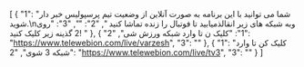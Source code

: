 [
  {
    "1": "شما می توانید با این برنامه به صورت آنلاین از وضعیت تیم پرسپولیس خبر دار شوید.\nوبه شبکه های زیر انقالذمیابید تا فوتبال را زنده تماشا کنید ",
    "2": "",
    "3": "روی 2 گذینه زیر کلیک کنید! "
  },
  {
    "1": "کلیک ن تا وارد شبکه ورزش شی",
    "2": "https://www.telewebion.com/live/varzesh",
    "3": ""
  },
  {
    "1": "کلیک کن تا وارد شبکه 3 شوی",
    "2": "https://www.telewebion.com/live/tv3",
    "3": ""
  }
]
